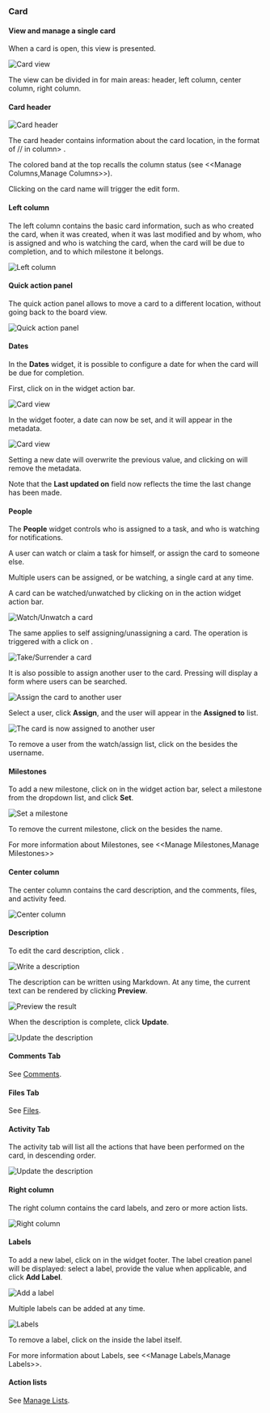 ### Card

#### View and manage a single card

When a card is open, this view is presented.

<img class="pure-img" src="{{relativeRootPath}}/images/en/c04_card_metadata_view.png" alt="Card view">

The view can be divided in for main areas: header, left column, center column, right column.

#### Card header

<img class="pure-img" src="{{relativeRootPath}}/images/en/c04_card_metadata_header.png" alt="Card header">

The card header contains information about the card location, in the format of <project>/<board>/<shortname> in column> <column>.

The colored band at the top recalls the column status (see <<Manage Columns,Manage Columns>>).

Clicking on the card name will trigger the edit form.

#### Left column

The left column contains the basic card information, such as who created the card, when it was created, when it was last modified and by whom, who is assigned and who is watching the card, when the card will be due to completion, and to which milestone it belongs.

<img class="pure-img" src="{{relativeRootPath}}/images/en/c04_card_metadata_left-column.png" alt="Left column">

#### Quick action panel

The quick action panel allows to move a card to a different location, without going back to the board view.

<img class="pure-img" src="{{relativeRootPath}}/images/en/c04_card_metadata_quick-action-panel.png" alt="Quick action panel">

#### Dates

In the **Dates** widget, it is possible to configure a date for when the card will be due for completion.

First, click on <i class="fa fa-calendar"></i> in the widget action bar.

<img class="pure-img" src="{{relativeRootPath}}/images/en/c04_card_metadata_dates-01.png" alt="Card view">

In the widget footer, a date can now be set, and it will appear in the metadata.

<img class="pure-img" src="{{relativeRootPath}}/images/en/c04_card_metadata_dates-02.png" alt="Card view">

Setting a new date will overwrite the previous value, and clicking on <i class="fa fa-times"></i> will remove the metadata.

Note that the **Last updated on** field now reflects the time the last change has been made.

#### People

The **People** widget controls who is assigned to a task, and who is watching for notifications.

A user can watch or claim a task for himself, or assign the card to someone else.

Multiple users can be assigned, or be watching, a single card at any time.

A card can be watched/unwatched by clicking on <i class="fa fa-eye"></i> in the action widget action bar.

<img class="pure-img" src="{{relativeRootPath}}/images/en/c04_card_metadata_people-watch-unwatch.png" alt="Watch/Unwatch a card">

The same applies to self assigning/unassigning a card. The operation is triggered with a click on <i class="fa fa-hand-o-up"></i>.

<img class="pure-img" src="{{relativeRootPath}}/images/en/c04_card_metadata_people-self-assign.png" alt="Take/Surrender a card">

It is also possible to assign another user to the card. Pressing <i class="fa fa-user"></i> will display a form where users can be searched.

<img class="pure-img" src="{{relativeRootPath}}/images/en/c04_card_metadata_people-assign.png" alt="Assign the card to another user">

Select a user, click **Assign**, and the user will appear in the **Assigned to** list.

<img class="pure-img" src="{{relativeRootPath}}/images/en/c04_card_metadata_people-assigned.png" alt="The card is now assigned to another user">

To remove a user from the watch/assign list, click on the <i class="fa fa-times"></i> besides the username.

#### Milestones

To add a new milestone, click on <i class="fa fa-plus"></i> in the widget action bar, select a milestone from the dropdown list, and click **Set**.

<img class="pure-img" src="{{relativeRootPath}}/images/en/c04_card_metadata_milestones-set.png" alt="Set a milestone">

To remove the current milestone, click on the <i class="fa fa-times"></i> besides the name.

For more information about Milestones, see <<Manage Milestones,Manage Milestones>>

#### Center column

The center column contains the card description, and the comments, files, and activity feed.

<img class="pure-img" src="{{relativeRootPath}}/images/en/c04_card_metadata_center-column.png" alt="Center column">

#### Description

To edit the card description, click <i class="fa fa-pencil"></i>.

<img class="pure-img" src="{{relativeRootPath}}/images/en/c04_card_metadata_description-write.png" alt="Write a description">

The description can be written using Markdown. At any time, the current text can be rendered by clicking **Preview**.

<img class="pure-img" src="{{relativeRootPath}}/images/en/c04_card_metadata_description-preview.png" alt="Preview the result">

When the description is complete, click **Update**.

<img class="pure-img" src="{{relativeRootPath}}/images/en/c04_card_metadata_description-done.png" alt="Update the description">

#### Comments Tab

See <a href="{{relativeRootPath}}/04-user-manual/04-04-card/04-04-03-comments/#comments">Comments</a>.

#### Files Tab

See <a href="{{relativeRootPath}}/04-user-manual/04-04-card/04-04-04-files/#files">Files</a>.

#### Activity Tab

The activity tab will list all the actions that have been performed on the card, in descending order.

<img class="pure-img" src="{{relativeRootPath}}/images/en/c04_card_metadata_activity.png" alt="Update the description">

#### Right column

The right column contains the card labels, and zero or more action lists.

<img class="pure-img" src="{{relativeRootPath}}/images/en/c04_card_metadata_right-column.png" alt="Right column">

#### Labels

To add a new label, click on <i class="fa fa-plus"></i> in the widget footer. The label creation panel will be displayed: select a label, provide the value when applicable, and click **Add Label**.

<img class="pure-img" src="{{relativeRootPath}}/images/en/c04_card_metadata_add-label.png" alt="Add a label">

Multiple labels can be added at any time.

<img class="pure-img" src="{{relativeRootPath}}/images/en/c04_card_metadata_labels.png" alt="Labels">

To remove a label, click on the <i class="fa fa-times"></i> inside the label itself.

For more information about Labels, see <<Manage Labels,Manage Labels>>.

#### Action lists

See <a href="{{relativeRootPath}}/04-04-card/04-04-05-manage-lists/#manage-lists">Manage Lists</a>.